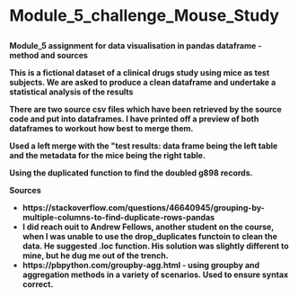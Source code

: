 # Module_5_challenge_Mouse_Study<p>
<p><b>Module_5 assignment for data visualisation in pandas dataframe - method and sources<b></p>
<p>This is a fictional dataset of a clinical drugs study using mice as test subjects. We are asked to produce a clean dataframe and undertake a statistical analysis of the results</p>
<p>There are two source csv files which have been retrieved by the source code and put into dataframes. I have printed off a preview of both dataframes to workout how best to merge them.</p>
<p>Used a left merge with the "test results: data frame being the left table and the metadata for the mice being the right table.
<p>Using the duplicated function to find the doubled g898 records.
<p><b>Sources</b><ul><li>
https://stackoverflow.com/questions/46640945/grouping-by-multiple-columns-to-find-duplicate-rows-pandas</li>
<li>I did reach ouit to Andrew Fellows, another student on the course, when I was unable to use the drop_duplicates functoin to clean the data. He suggested .loc function. His solution was slightly different to mine, but he dug me out of the trench.</li>
<li>https://pbpython.com/groupby-agg.html - using groupby and aggregation methods in a variety of scenarios. Used to ensure syntax correct.</li>
